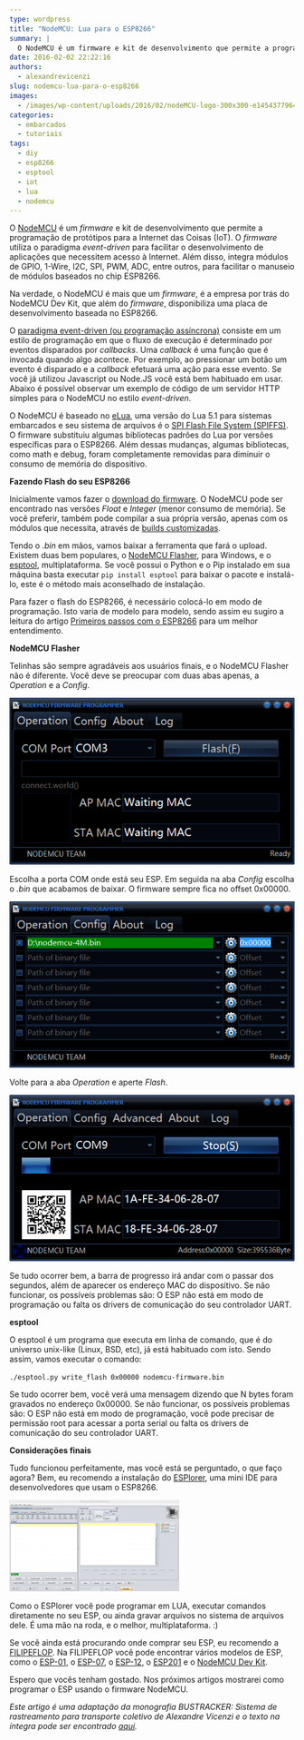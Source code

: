 ```yaml
---
type: wordpress
title: "NodeMCU: Lua para o ESP8266"
summary: |
  O NodeMCU é um firmware e kit de desenvolvimento que permite a programação de protótipos para a Internet das Coisas. O firmware utiliza o paradigma event-driven para facilitar o desenvolvimento de aplicações que necessitem acesso à internet. Além disso, o firmware integra módulos de GPIO, PWM, 1-Wire, I2C, ADC, entre outros, para facilitar o manuseio de módulos baseado no chip ESP8266.
date: 2016-02-02 22:22:16
authors:
  - alexandrevicenzi
slug: nodemcu-lua-para-o-esp8266
images:
  - /images/wp-content/uploads/2016/02/nodeMCU-logo-300x300-e1454377964183.png
categories:
  - embarcados
  - tutoriais
tags:
  - diy
  - esp8266
  - esptool
  - iot
  - lua
  - nodemcu
---
```


O <a href="http://nodemcu.com/index_en.html" target="_blank">NodeMCU</a> é um <em>firmware</em> e kit de desenvolvimento que permite a programação de protótipos para a Internet das Coisas (IoT). O <em>firmware</em> utiliza o paradigma <em>event-driven</em> para facilitar o desenvolvimento de aplicações que necessitem acesso à Internet. Além disso, integra módulos de GPIO, 1-Wire, I2C, SPI, PWM, ADC, entre outros, para facilitar o manuseio de módulos baseados no chip ESP8266.

Na verdade, o NodeMCU é mais que um <em>firmware</em>, é a empresa por trás do NodeMCU Dev Kit, que além do <em>firmware</em>, disponibiliza uma placa de desenvolvimento baseada no ESP8266.

<!--more-->

O <a href="https://pt.wikipedia.org/wiki/Programa%C3%A7%C3%A3o_orientada_a_eventos" target="_blank">paradigma event-driven (ou programação assíncrona)</a> consiste em um estilo de programação em que o fluxo de execução é determinado por eventos disparados por <em>callbacks</em>. Uma <em>callback</em> é uma função que é invocada quando algo acontece. Por exemplo, ao pressionar um botão um evento é disparado e a <em>callback</em> efetuará uma ação para esse evento. Se você já utilizou Javascript ou Node.JS você está bem habituado em usar. Abaixo é possível observar um exemplo de código de um servidor HTTP simples para o NodeMCU no estilo <em>event-driven</em>.

<script src="//gistfy-app.herokuapp.com/github/ButecoOpenSource/exemplos/nodemcu/simple_http.lua?branch=master" type="text/javascript"></script>

O NodeMCU é baseado no <a href="http://www.eluaproject.net/" target="_blank">eLua</a>, uma versão do Lua 5.1 para sistemas embarcados e seu sistema de arquivos é o <a href="https://github.com/pellepl/spiffs" target="_blank">SPI Flash File System (SPIFFS)</a>. O firmware substituiu algumas bibliotecas padrões do Lua por versões específicas para o ESP8266. Além dessas mudanças, algumas bibliotecas, como math e debug, foram completamente removidas para diminuir o consumo de memória do dispositivo.

<strong>Fazendo Flash do seu ESP8266</strong>

Inicialmente vamos fazer o <a href="https://github.com/nodemcu/nodemcu-firmware/releases" target="_blank">download do firmware</a>. O NodeMCU pode ser encontrado nas versões <em>Float</em> e <em>Integer</em> (menor consumo de memória). Se você preferir, também pode compilar a sua própria versão, apenas com os módulos que necessita, através de <a href="http://nodemcu-build.com/" target="_blank">builds customizadas</a>.

Tendo o <em>.bin</em> em mãos, vamos baixar a ferramenta que fará o upload. Existem duas bem populares, o <a href="https://github.com/nodemcu/nodemcu-flasher">NodeMCU Flasher</a>, para Windows, e o <a href="https://github.com/themadinventor/esptool">esptool</a>, multiplataforma. Se você possui o Python e o Pip instalado em sua máquina basta executar <code>pip install esptool</code> para baixar o pacote e instalá-lo, este é o método mais aconselhado de instalação.

Para fazer o flash do ESP8266, é necessário colocá-lo em modo de programação. Isto varia de modelo para modelo, sendo assim eu sugiro a leitura do artigo <a href="/primeiros-passos-com-o-esp8266">Primeiros passos com o ESP8266</a> para um melhor entendimento.

<strong>NodeMCU Flasher</strong>

Telinhas são sempre agradáveis aos usuários finais, e o NodeMCU Flasher não é diferente. Você deve se preocupar com duas abas apenas, a <em>Operation</em> e a <em>Config</em>.

<img class="aligncenter" src="/images/wp-content/uploads/2016/02/nodemcu_flasher.png" alt="" />

Escolha a porta COM onde está seu ESP. Em seguida na aba <em>Config</em> escolha o <em>.bin</em> que acabamos de baixar. O firmware sempre fica no offset 0x00000.

<img class="aligncenter" src="/images/wp-content/uploads/2016/02/nodemcu_firmware_config.png" alt="" />

Volte para a aba <em>Operation</em> e aperte <em>Flash</em>.

<img class="aligncenter" src="/images/wp-content/uploads/2016/02/nodemcu_flash_underway.png" alt="" />

Se tudo ocorrer bem, a barra de progresso irá andar com o passar dos segundos, além de aparecer os endereço MAC do dispositivo. Se não funcionar, os possíveis problemas são: O ESP não está em modo de programação ou falta os drivers de comunicação do seu controlador UART.

<strong>esptool</strong>

O esptool é um programa que executa em linha de comando, que é do universo unix-like (Linux, BSD, etc), já está habituado com isto. Sendo assim, vamos executar o comando:

<code>./esptool.py write_flash 0x00000 nodemcu-firmware.bin </code>

Se tudo ocorrer bem, você verá uma mensagem dizendo que N bytes foram gravados no endereço 0x00000. Se não funcionar, os possíveis problemas são: O ESP não está em modo de programação, você pode precisar de permissão root para acessar a porta serial ou falta os drivers de comunicação do seu controlador UART.

<strong>Considerações finais</strong>

Tudo funcionou perfeitamente, mas você está se perguntado, o que faço agora? Bem, eu recomendo a instalação do <a href="http://esp8266.ru/esplorer/" target="_blank">ESPlorer</a>, uma mini IDE para desenvolvedores que usam o ESP8266.

<a href="/images/wp-content/uploads/2016/02/ide_esplorer.png" rel="attachment wp-att-4707"><img class="size-medium wp-image-4707 aligncenter" src="/images/wp-content/uploads/2016/02/ide_esplorer-300x161.png" alt="ide_esplorer" width="300" height="161" /></a>

Como o ESPlorer você pode programar em LUA, executar comandos diretamente no seu ESP, ou ainda gravar arquivos no sistema de arquivos dele. É uma mão na roda, e o melhor, multiplataforma. :)

Se você ainda está procurando onde comprar seu ESP, eu recomendo a <a href="http://www.filipeflop.com/?utm_medium=Post&utm_campaign=ButecoOpenSource" target="_blank">FILIPEFLOP</a>. Na FILIPEFLOP você pode encontrar vários modelos de ESP, como o <a href="http://www.filipeflop.com/pd-1f55ad-modulo-wifi-esp8266-esp-01.html?utm_medium=Post&utm_campaign=ButecoOpenSource">ESP-01</a>, o <a href="http://www.filipeflop.com/pd-2c1464-modulo-wifi-esp8266-esp-07.html?utm_medium=Post&utm_campaign=ButecoOpenSource" target="_blank">ESP-07</a>, o <a href="http://www.filipeflop.com/pd-2c1441-modulo-wifi-esp8266-esp-12e.html?utm_medium=Post&utm_campaign=ButecoOpenSource" target="_blank">ESP-12</a>, o <a href="http://www.filipeflop.com/pd-2c1419-modulo-wifi-esp8266-esp-201.html?utm_medium=Post&utm_campaign=ButecoOpenSource" target="_blank">ESP201</a> e o <a href="http://www.filipeflop.com/pd-2c140d-modulo-wifi-esp8266-nodemcu-esp-12e.html?utm_medium=Post&utm_campaign=ButecoOpenSource" target="_blank">NodeMCU Dev Kit</a>.

Espero que vocês tenham gostado. Nos próximos artigos mostrarei como programar o ESP usando o firmware NodeMCU.

<em>Este artigo é uma adaptação da monografia BUSTRACKER: Sistema de rastreamento para transporte coletivo de Alexandre Vicenzi e o texto na íntegra pode ser encontrado <a href="https://raw.githubusercontent.com/alexandrevicenzi/tcc/master/monografia/tcc_bcc_2015_2_avicenzi_AlexandreVicenzi-VF.pdf" target="_blank">aqui</a>.</em>
